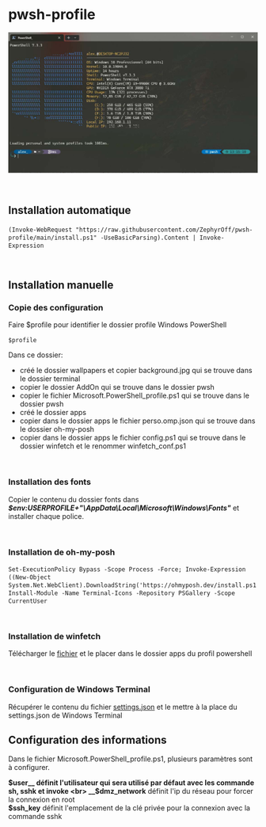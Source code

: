 # pwsh-profile

![This is an image](Capture.jpg)

<br>

## Installation automatique

```console
(Invoke-WebRequest "https://raw.githubusercontent.com/ZephyrOff/pwsh-profile/main/install.ps1" -UseBasicParsing).Content | Invoke-Expression
```
<br>

## Installation manuelle

### Copie des configuration

Faire $profile pour identifier le dossier profile Windows PowerShell
```console
$profile
```

Dans ce dossier:
- créé le dossier wallpapers et copier background.jpg qui se trouve dans le dossier terminal
- copier le dossier AddOn qui se trouve dans le dossier pwsh
- copier le fichier Microsoft.PowerShell_profile.ps1 qui se trouve dans le dossier pwsh
- créé le dossier apps
- copier dans le dossier apps le fichier perso.omp.json qui se trouve dans le dossier oh-my-posh
- copier dans le dossier apps le fichier config.ps1 qui se trouve dans le dossier winfetch et le renommer winfetch_conf.ps1

<br>

### Installation des fonts

Copier le contenu du dossier fonts dans __*$env:USERPROFILE+"\AppData\Local\Microsoft\Windows\Fonts\"*__ et installer chaque police.

<br>

### Installation de oh-my-posh

```console
Set-ExecutionPolicy Bypass -Scope Process -Force; Invoke-Expression ((New-Object System.Net.WebClient).DownloadString('https://ohmyposh.dev/install.ps1'))
Install-Module -Name Terminal-Icons -Repository PSGallery -Scope CurrentUser
```

<br>

### Installation de winfetch

Télécharger le [fichier](https://raw.githubusercontent.com/lptstr/winfetch/master/winfetch.ps1) et le placer dans le dossier apps du profil powershell

<br>

### Configuration de Windows Terminal

Récupérer le contenu du fichier [settings.json](https://raw.githubusercontent.com/ZephyrOff/pwsh-profile/main/terminal/settings.json) et le mettre à la place du settings.json de Windows Terminal


## Configuration des informations

Dans le fichier Microsoft.PowerShell_profile.ps1, plusieurs paramètres sont à configurer.

__$user__ définit l'utilisateur qui sera utilisé par défaut avec les commande sh, sshk et invoke
<br>
__$dmz_network__ définit l'ip du réseau pour forcer la connexion en root
<br>
__$ssh_key__ définit l'emplacement de la clé privée pour la connexion avec la commande sshk
